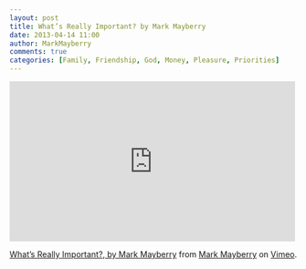 ```yaml
---
layout: post
title: What’s Really Important? by Mark Mayberry
date: 2013-04-14 11:00
author: MarkMayberry
comments: true
categories: [Family, Friendship, God, Money, Pleasure, Priorities]
---
```

<iframe src="http://player.vimeo.com/video/64418198" width="500" height="281" frameborder="0" webkitAllowFullScreen mozallowfullscreen allowFullScreen></iframe> <p><a href="http://vimeo.com/64418198">What’s Really Important?, by Mark Mayberry</a> from <a href="http://vimeo.com/ascoc">Mark Mayberry</a> on <a href="http://vimeo.com">Vimeo</a>.</p>
